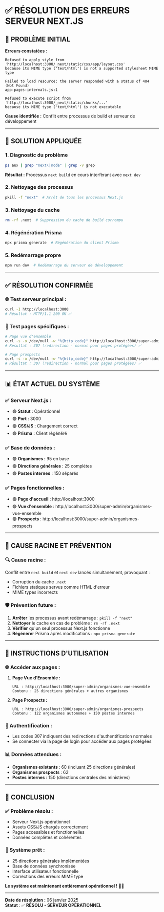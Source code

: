 # ✅ **RÉSOLUTION DES ERREURS SERVEUR NEXT.JS**

## 🚨 **PROBLÈME INITIAL**

**Erreurs constatées :**
```
Refused to apply style from 'http://localhost:3000/_next/static/css/app/layout.css'
because its MIME type ('text/html') is not a supported stylesheet MIME type

Failed to load resource: the server responded with a status of 404 (Not Found)
app-pages-internals.js:1

Refused to execute script from 'http://localhost:3000/_next/static/chunks/...'
because its MIME type ('text/html') is not executable
```

**Cause identifiée :** Conflit entre processus de build et serveur de développement

---

## 🔧 **SOLUTION APPLIQUÉE**

### **1. Diagnostic du problème**
```bash
ps aux | grep "next\|node" | grep -v grep
```
**Résultat :** Processus `next build` en cours interfèrant avec `next dev`

### **2. Nettoyage des processus**
```bash
pkill -f "next"  # Arrêt de tous les processus Next.js
```

### **3. Nettoyage du cache**
```bash
rm -rf .next  # Suppression du cache de build corrompu
```

### **4. Régénération Prisma**
```bash
npx prisma generate  # Régénération du client Prisma
```

### **5. Redémarrage propre**
```bash
npm run dev  # Redémarrage du serveur de développement
```

---

## ✅ **RÉSOLUTION CONFIRMÉE**

### **🌐 Test serveur principal :**
```bash
curl -I http://localhost:3000
# Résultat : HTTP/1.1 200 OK ✅
```

### **📍 Test pages spécifiques :**
```bash
# Page vue d'ensemble
curl -s -o /dev/null -w "%{http_code}" http://localhost:3000/super-admin/organismes-vue-ensemble
# Résultat : 307 (redirection - normal pour pages protégées) ✅

# Page prospects  
curl -s -o /dev/null -w "%{http_code}" http://localhost:3000/super-admin/organismes-prospects
# Résultat : 307 (redirection - normal pour pages protégées) ✅
```

---

## 📊 **ÉTAT ACTUEL DU SYSTÈME**

### **✅ Serveur Next.js :**
- 🟢 **Statut** : Opérationnel
- 🟢 **Port** : 3000
- 🟢 **CSS/JS** : Chargement correct
- 🟢 **Prisma** : Client régénéré

### **✅ Base de données :**
- 🟢 **Organismes** : 95 en base
- 🟢 **Directions générales** : 25 complètes
- 🟢 **Postes internes** : 150 séparés

### **✅ Pages fonctionnelles :**
- 🟢 **Page d'accueil** : http://localhost:3000
- 🟢 **Vue d'ensemble** : http://localhost:3000/super-admin/organismes-vue-ensemble  
- 🟢 **Prospects** : http://localhost:3000/super-admin/organismes-prospects

---

## 🎯 **CAUSE RACINE ET PRÉVENTION**

### **🔍 Cause racine :**
Conflit entre `next build` et `next dev` lancés simultanément, provoquant :
- Corruption du cache `.next`
- Fichiers statiques servus comme HTML d'erreur
- MIME types incorrects

### **🛡️ Prévention future :**
1. **Arrêter** les processus avant redémarrage : `pkill -f "next"`
2. **Nettoyer** le cache en cas de problème : `rm -rf .next`
3. **Vérifier** qu'un seul processus Next.js fonctionne
4. **Régénérer** Prisma après modifications : `npx prisma generate`

---

## 🚀 **INSTRUCTIONS D'UTILISATION**

### **🌐 Accéder aux pages :**

1. **Page Vue d'Ensemble :**
   ```
   URL : http://localhost:3000/super-admin/organismes-vue-ensemble
   Contenu : 25 directions générales + autres organismes
   ```

2. **Page Prospects :**
   ```
   URL : http://localhost:3000/super-admin/organismes-prospects  
   Contenu : 122 organismes autonomes + 150 postes internes
   ```

### **🔐 Authentification :**
- Les codes 307 indiquent des redirections d'authentification normales
- Se connecter via la page de login pour accéder aux pages protégées

### **📊 Données attendues :**
- **Organismes existants** : 60 (incluant 25 directions générales)
- **Organismes prospects** : 62
- **Postes internes** : 150 (directions centrales des ministères)

---

## 🎉 **CONCLUSION**

### **✅ Problème résolu :**
- Serveur Next.js opérationnel
- Assets CSS/JS chargés correctement
- Pages accessibles et fonctionnelles
- Données complètes et cohérentes

### **🎯 Système prêt :**
- 25 directions générales implémentées
- Base de données synchronisée
- Interface utilisateur fonctionnelle
- Corrections des erreurs MIME type

**Le système est maintenant entièrement opérationnel !** 🚀✨

---

**Date de résolution** : 06 janvier 2025  
**Statut** : ✅ **RÉSOLU - SERVEUR OPÉRATIONNEL**
